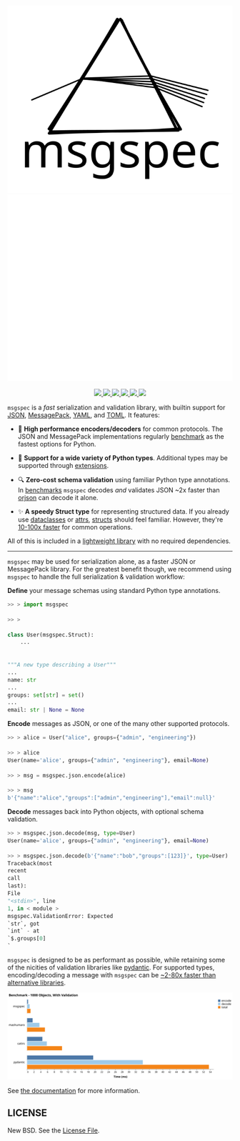 <p align="center">
  <a href="https://jcristharif.com/msgspec/">
    <picture>
      <source media="(prefers-color-scheme: light)" srcset="docs/source/_static/msgspec-logo-dark.svg#gh-light-mode-only">
      <img alt="msgspec" src="docs/source/_static/msgspec-logo-dark.svg#gh-light-mode-only">
    </picture>
    <picture>
      <source media="(prefers-color-scheme: dark)" srcset="docs/source/_static/msgspec-logo-dark.svg#gh-light-mode-only">
      <img alt="msgspec" src="docs/source/_static/msgspec-logo-light.svg#gh-dark-mode-only">
    </picture>
  </a>
</p>

<p align="center">
  <a href="https://github.com/jcrist/msgspec/actions/workflows/ci.yml">
    <img src="https://github.com/jcrist/msgspec/actions/workflows/ci.yml/badge.svg">
  </a>
  <a href="https://jcristharif.com/msgspec/">
    <img src="https://img.shields.io/badge/docs-latest-blue.svg">
  </a>
  <a href="https://github.com/jcrist/msgspec/blob/main/LICENSE">
    <img src="https://img.shields.io/github/license/jcrist/msgspec.svg">
  </a>
  <a href="https://pypi.org/project/msgspec/">
    <img src="https://img.shields.io/pypi/v/msgspec.svg">
  </a>
  <a href="https://anaconda.org/conda-forge/msgspec">
    <img src="https://img.shields.io/conda/vn/conda-forge/msgspec.svg">
  </a>
  <a href="https://codecov.io/gh/jcrist/msgspec">
    <img src="https://codecov.io/gh/jcrist/msgspec/branch/main/graph/badge.svg">
  </a>
</p>


`msgspec` is a *fast* serialization and validation library, with builtin
support for [JSON](https://json.org), [MessagePack](https://msgpack.org),
[YAML](https://yaml.org), and [TOML](https://toml.io). It features:

- 🚀 **High performance encoders/decoders** for common protocols. The JSON and
  MessagePack implementations regularly
  [benchmark](https://jcristharif.com/msgspec/benchmarks.html) as the fastest
  options for Python.

- 🎉 **Support for a wide variety of Python types**. Additional types may be
  supported through
  [extensions](https://jcristharif.com/msgspec/extending.html).

- 🔍 **Zero-cost schema validation** using familiar Python type annotations. In
  [benchmarks](https://jcristharif.com/msgspec/benchmarks.html) `msgspec`
  decodes *and* validates JSON ~2x faster than
  [orjson](https://github.com/ijl/orjson) can decode it alone.

- ✨ **A speedy Struct type** for representing structured data. If you already
  use [dataclasses](https://docs.python.org/3/library/dataclasses.html) or
  [attrs](https://www.attrs.org),
  [structs](https://jcristharif.com/msgspec/structs.html) should feel familiar.
  However, they're
  [10-100x faster](https://jcristharif.com/msgspec/benchmarks.html#benchmark-structs>)
  for common operations.

All of this is included in a
[lightweight library](https://jcristharif.com/msgspec/benchmarks.html#benchmark-library-size)
with no required dependencies.

---

`msgspec` may be used for serialization alone, as a faster JSON or
MessagePack library. For the greatest benefit though, we recommend using
`msgspec` to handle the full serialization & validation workflow:

**Define** your message schemas using standard Python type annotations.

```python
>> > import msgspec

>> >

class User(msgspec.Struct):
    ...


"""A new type describing a User"""
...
name: str
...
groups: set[str] = set()
...
email: str | None = None
```

**Encode** messages as JSON, or one of the many other supported protocols.

```python
>> > alice = User("alice", groups={"admin", "engineering"})

>> > alice
User(name='alice', groups={"admin", "engineering"}, email=None)

>> > msg = msgspec.json.encode(alice)

>> > msg
b'{"name":"alice","groups":["admin","engineering"],"email":null}'
```

**Decode** messages back into Python objects, with optional schema validation.

```python
>> > msgspec.json.decode(msg, type=User)
User(name='alice', groups={"admin", "engineering"}, email=None)

>> > msgspec.json.decode(b'{"name":"bob","groups":[123]}', type=User)
Traceback(most
recent
call
last):
File
"<stdin>", line
1, in < module >
msgspec.ValidationError: Expected
`str`, got
`int` - at
`$.groups[0]
`
```

`msgspec` is designed to be as performant as possible, while retaining some of
the nicities of validation libraries like
[pydantic](https://pydantic-docs.helpmanual.io/). For supported types,
encoding/decoding a message with `msgspec` can be
[~2-80x faster than alternative libraries](https://jcristharif.com/msgspec/benchmarks.html).

<p align="center">
  <a href="https://jcristharif.com/msgspec/benchmarks.html">
    <img src="https://raw.githubusercontent.com/jcrist/msgspec/main/docs/source/_static/bench-validation.svg">
  </a>
</p>

See [the documentation](https://jcristharif.com/msgspec/) for more information.

## LICENSE

New BSD. See the
[License File](https://github.com/jcrist/msgspec/blob/main/LICENSE).
